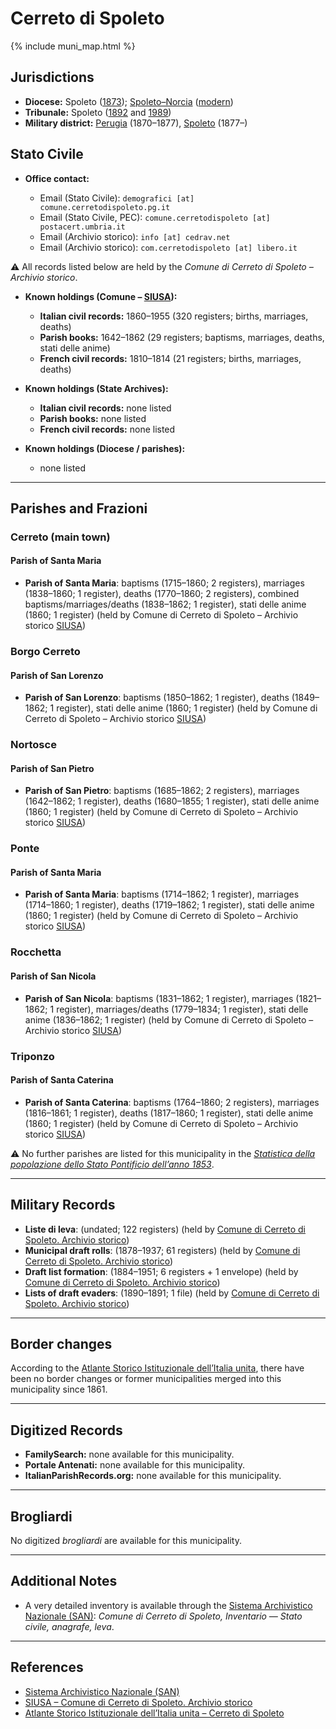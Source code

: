# Cerreto di Spoleto

{% include muni_map.html %}

## Jurisdictions

* **Diocese:** Spoleto ([1873](https://www.google.it/books/edition/Il_libro_de_comuni_del_Regno_d_Italia_co/WF9mfeJJcDEC?gbpv=1)); [Spoleto–Norcia](../dio/spoleto.md) ([modern](https://www.chiesacattolica.it/annuario-cei/ricerca-parrocchie/))
* **Tribunale:** Spoleto ([1892](https://www.google.it/books/edition/Bollettino_ufficiale_del_Ministero_di_gr/kRXd4t5fK-0C?hl=en&gbpv=1&pg=PA457&printsec=frontcover) and [1989](https://www.google.it/books/edition/Gazzetta_ufficiale_della_Repubblica_ital/-Z6nogg-qMQC?hl=en&gbpv=1&pg=RA8-PA38&printsec=frontcover))
* **Military district:** [Perugia](../mil/perugia.md) (1870–1877), [Spoleto](../mil/spoleto.md) (1877–)

## Stato Civile

* **Office contact:**

  * Email (Stato Civile): `demografici [at] comune.cerretodispoleto.pg.it`
  * Email (Stato Civile, PEC): `comune.cerretodispoleto [at] postacert.umbria.it`
  * Email (Archivio storico): `info [at] cedrav.net`
  * Email (Archivio storico): `com.cerretodispoleto [at] libero.it`

⚠️ All records listed below are held by the *Comune di Cerreto di Spoleto – Archivio storico*.

* **Known holdings (Comune – [SIUSA](https://siusa-archivi.cultura.gov.it/cgi-bin/siusa/pagina.pl?TipoPag=comparc&Chiave=330586)):**

  * **Italian civil records:** 1860–1955 (320 registers; births, marriages, deaths)
  * **Parish books:** 1642–1862 (29 registers; baptisms, marriages, deaths, stati delle anime)
  * **French civil records:** 1810–1814 (21 registers; births, marriages, deaths)

* **Known holdings (State Archives):**

  * **Italian civil records:** none listed
  * **Parish books:** none listed
  * **French civil records:** none listed

* **Known holdings (Diocese / parishes):**

  * none listed

---

## Parishes and Frazioni

### Cerreto (main town)

#### Parish of Santa Maria

* **Parish of Santa Maria**: baptisms (1715–1860; 2 registers), marriages (1838–1860; 1 register), deaths (1770–1860; 2 registers), combined baptisms/marriages/deaths (1838–1862; 1 register), stati delle anime (1860; 1 register) (held by Comune di Cerreto di Spoleto – Archivio storico [SIUSA](https://siusa-archivi.cultura.gov.it/cgi-bin/siusa/pagina.pl?TipoPag=comparc&Chiave=330586))

### Borgo Cerreto

#### Parish of San Lorenzo

* **Parish of San Lorenzo**: baptisms (1850–1862; 1 register), deaths (1849–1862; 1 register), stati delle anime (1860; 1 register) (held by Comune di Cerreto di Spoleto – Archivio storico [SIUSA](https://siusa-archivi.cultura.gov.it/cgi-bin/siusa/pagina.pl?TipoPag=comparc&Chiave=330586))

### Nortosce

#### Parish of San Pietro

* **Parish of San Pietro**: baptisms (1685–1862; 2 registers), marriages (1642–1862; 1 register), deaths (1680–1855; 1 register), stati delle anime (1860; 1 register) (held by Comune di Cerreto di Spoleto – Archivio storico [SIUSA](https://siusa-archivi.cultura.gov.it/cgi-bin/siusa/pagina.pl?TipoPag=comparc&Chiave=330586))

### Ponte

#### Parish of Santa Maria

* **Parish of Santa Maria**: baptisms (1714–1862; 1 register), marriages (1714–1860; 1 register), deaths (1719–1862; 1 register), stati delle anime (1860; 1 register) (held by Comune di Cerreto di Spoleto – Archivio storico [SIUSA](https://siusa-archivi.cultura.gov.it/cgi-bin/siusa/pagina.pl?TipoPag=comparc&Chiave=330586))

### Rocchetta

#### Parish of San Nicola

* **Parish of San Nicola**: baptisms (1831–1862; 1 register), marriages (1821–1862; 1 register), marriages/deaths (1779–1834; 1 register), stati delle anime (1836–1862; 1 register) (held by Comune di Cerreto di Spoleto – Archivio storico [SIUSA](https://siusa-archivi.cultura.gov.it/cgi-bin/siusa/pagina.pl?TipoPag=comparc&Chiave=330586))

### Triponzo

#### Parish of Santa Caterina

* **Parish of Santa Caterina**: baptisms (1764–1860; 2 registers), marriages (1816–1861; 1 register), deaths (1817–1860; 1 register), stati delle anime (1860; 1 register) (held by Comune di Cerreto di Spoleto – Archivio storico [SIUSA](https://siusa-archivi.cultura.gov.it/cgi-bin/siusa/pagina.pl?TipoPag=comparc&Chiave=330586))

⚠️ No further parishes are listed for this municipality in the *[Statistica della popolazione dello Stato Pontificio dell’anno 1853](https://www.google.it/books/edition/Statistics_della_popolazione_dello_Stato/v6dCAQAAMAAJ)*.

---

## Military Records

* **Liste di leva**: (undated; 122 registers) (held by [Comune di Cerreto di Spoleto. Archivio storico](https://siusa-archivi.cultura.gov.it/cgi-bin/siusa/pagina.pl?TipoPag=comparc&Chiave=330337&RicVM=ricercasemplice&RicProgetto=reg%2dumb&RicPag=2&RicFrmRicSemplice=Liste%20di%20leva&RicSez=complessi))
* **Municipal draft rolls**: (1878–1937; 61 registers) (held by [Comune di Cerreto di Spoleto. Archivio storico](https://siusa-archivi.cultura.gov.it/cgi-bin/siusa/pagina.pl?TipoPag=comparc&Chiave=330337&RicVM=ricercasemplice&RicProgetto=reg%2dumb&RicPag=2&RicFrmRicSemplice=Liste%20di%20leva&RicSez=complessi))
* **Draft list formation**: (1884–1951; 6 registers + 1 envelope) (held by [Comune di Cerreto di Spoleto. Archivio storico](https://siusa-archivi.cultura.gov.it/cgi-bin/siusa/pagina.pl?TipoPag=comparc&Chiave=330337&RicVM=ricercasemplice&RicProgetto=reg%2dumb&RicPag=2&RicFrmRicSemplice=Liste%20di%20leva&RicSez=complessi))
* **Lists of draft evaders**: (1890–1891; 1 file) (held by [Comune di Cerreto di Spoleto. Archivio storico](https://siusa-archivi.cultura.gov.it/cgi-bin/siusa/pagina.pl?TipoPag=comparc&Chiave=330337&RicVM=ricercasemplice&RicProgetto=reg%2dumb&RicPag=2&RicFrmRicSemplice=Liste%20di%20leva&RicSez=complessi))

---

## Border changes

According to the [Atlante Storico Istituzionale dell’Italia unita](http://dati.san.beniculturali.it/asi/local/), there have been no border changes or former municipalities merged into this municipality since 1861.

---

## Digitized Records

* **FamilySearch:** none available for this municipality.
* **Portale Antenati:** none available for this municipality.
* **ItalianParishRecords.org:** none available for this municipality.

---

## Brogliardi

No digitized *brogliardi* are available for this municipality.

---

## Additional Notes

* A very detailed inventory is available through the [Sistema Archivistico Nazionale (SAN)](https://inventari-san.cultura.gov.it/inventari/128/ca/1083482): *Comune di Cerreto di Spoleto, Inventario — Stato civile, anagrafe, leva*.

---

## References

* [Sistema Archivistico Nazionale (SAN)](https://inventari-san.cultura.gov.it/inventari/128/ca/1083482)
* [SIUSA – Comune di Cerreto di Spoleto. Archivio storico](https://siusa-archivi.cultura.gov.it/cgi-bin/siusa/pagina.pl?TipoPag=comparc&Chiave=330586)
* [Atlante Storico Istituzionale dell’Italia unita – Cerreto di Spoleto](http://dati.san.beniculturali.it/asi/local/)
